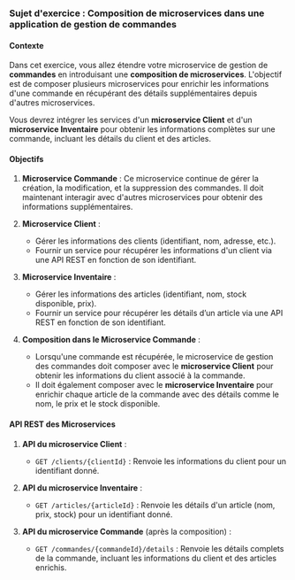 ### Sujet d'exercice : Composition de microservices dans une application de gestion de commandes

#### Contexte
Dans cet exercice, vous allez étendre votre microservice de gestion de **commandes** en introduisant une **composition de microservices**. L'objectif est de composer plusieurs microservices pour enrichir les informations d'une commande en récupérant des détails supplémentaires depuis d'autres microservices.

Vous devrez intégrer les services d'un **microservice Client** et d'un **microservice Inventaire** pour obtenir les informations complètes sur une commande, incluant les détails du client et des articles.

#### Objectifs

1. **Microservice Commande** : Ce microservice continue de gérer la création, la modification, et la suppression des commandes. Il doit maintenant interagir avec d'autres microservices pour obtenir des informations supplémentaires.
   
2. **Microservice Client** :
   - Gérer les informations des clients (identifiant, nom, adresse, etc.).
   - Fournir un service pour récupérer les informations d'un client via une API REST en fonction de son identifiant.

3. **Microservice Inventaire** :
   - Gérer les informations des articles (identifiant, nom, stock disponible, prix).
   - Fournir un service pour récupérer les détails d’un article via une API REST en fonction de son identifiant.

4. **Composition dans le Microservice Commande** :
   - Lorsqu'une commande est récupérée, le microservice de gestion des commandes doit composer avec le **microservice Client** pour obtenir les informations du client associé à la commande.
   - Il doit également composer avec le **microservice Inventaire** pour enrichir chaque article de la commande avec des détails comme le nom, le prix et le stock disponible.
   




#### API REST des Microservices

1. **API du microservice Client** :
   - `GET /clients/{clientId}` : Renvoie les informations du client pour un identifiant donné.

2. **API du microservice Inventaire** :
   - `GET /articles/{articleId}` : Renvoie les détails d'un article (nom, prix, stock) pour un identifiant donné.

3. **API du microservice Commande** (après la composition) :
   - `GET /commandes/{commandeId}/details` : Renvoie les détails complets de la commande, incluant les informations du client et des articles enrichis. 

